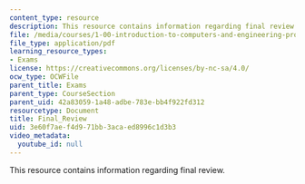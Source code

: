 ```yaml
---
content_type: resource
description: This resource contains information regarding final review.
file: /media/courses/1-00-introduction-to-computers-and-engineering-problem-solving-spring-2012/3e60f7aef4d971bb3acaed8996c1d3b3_MIT1_00S12_Final_Review.pdf
file_type: application/pdf
learning_resource_types:
- Exams
license: https://creativecommons.org/licenses/by-nc-sa/4.0/
ocw_type: OCWFile
parent_title: Exams
parent_type: CourseSection
parent_uid: 42a83059-1a48-adbe-783e-bb4f922fd312
resourcetype: Document
title: Final_Review
uid: 3e60f7ae-f4d9-71bb-3aca-ed8996c1d3b3
video_metadata:
  youtube_id: null
---
```

This resource contains information regarding final review.